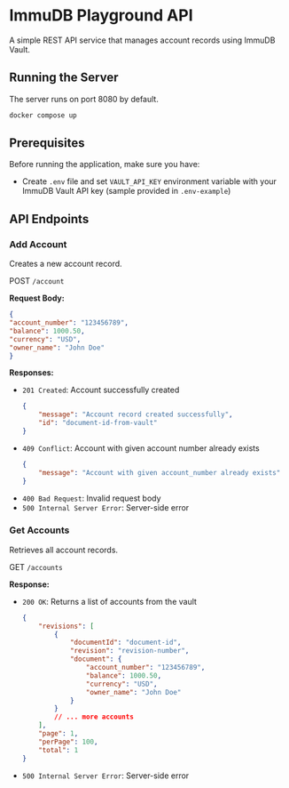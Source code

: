 # ImmuDB Playground API

A simple REST API service that manages account records using ImmuDB Vault.

## Running the Server

The server runs on port 8080 by default.
```bash
docker compose up
```

## Prerequisites

Before running the application, make sure you have:
- Create `.env` file and set `VAULT_API_KEY` environment variable with your ImmuDB Vault API key (sample provided in `.env-example`)

## API Endpoints

### Add Account
Creates a new account record.

POST `/account`

**Request Body:**

```json
{
"account_number": "123456789",
"balance": 1000.50,
"currency": "USD",
"owner_name": "John Doe"
}
```

**Responses:**
- `201 Created`: Account successfully created
  ```json
  {
      "message": "Account record created successfully",
      "id": "document-id-from-vault"
  }
  ```
- `409 Conflict`: Account with given account number already exists
  ```json
  {
      "message": "Account with given account_number already exists"
  }
  ```
- `400 Bad Request`: Invalid request body
- `500 Internal Server Error`: Server-side error

### Get Accounts
Retrieves all account records.

GET `/accounts`

**Response:**
- `200 OK`: Returns a list of accounts from the vault
  ```json
  {
      "revisions": [
          {
              "documentId": "document-id",
              "revision": "revision-number",
              "document": {
                  "account_number": "123456789",
                  "balance": 1000.50,
                  "currency": "USD",
                  "owner_name": "John Doe"
              }
          }
          // ... more accounts
      ],
      "page": 1,
      "perPage": 100,
      "total": 1
  }
  ```
- `500 Internal Server Error`: Server-side error